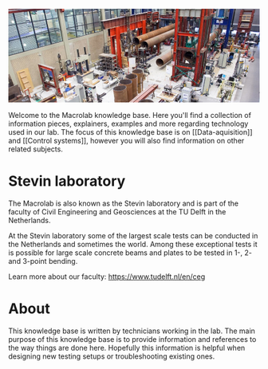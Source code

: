 ![](media/macrolab.jpg)

Welcome to the Macrolab knowledge base. Here you'll find a collection of information pieces, explainers, examples and more regarding technology used in our lab. The focus of this knowledge base is on [[Data-aquisition]] and [[Control systems]], however you will also find information on other related subjects.

# Stevin laboratory
The Macrolab is also known as the Stevin laboratory and is part of the faculty of Civil Engineering and Geosciences at the TU Delft in the Netherlands.

At the Stevin laboratory some of the largest scale tests can be conducted in the Netherlands and sometimes the world. Among these exceptional tests it is possible for large scale concrete beams and plates to be tested in 1-, 2- and 3-point bending.

Learn more about our faculty: https://www.tudelft.nl/en/ceg

# About
This knowledge base is written by technicians working in the lab. The main purpose of this knowledge base is to provide information and references to the way things are done here. Hopefully this information is helpful when designing new testing setups or troubleshooting existing ones.